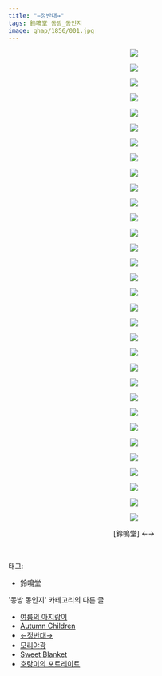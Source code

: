```yaml
---
title: "←정반대→"
tags: 鈴鳴堂 동방_동인지
image: ghap/1856/001.jpg
---
```

<div class="article">
<p style="text-align: center; clear: none; float: none;"><img src="{{ site.nasurl }}/ghap/1856/001.jpg"/></p>
<p style="text-align: center; clear: none; float: none;"><img src="{{ site.nasurl }}/ghap/1856/002.jpg"/></p>
<p style="text-align: center; clear: none; float: none;"><img src="{{ site.nasurl }}/ghap/1856/003.jpg"/></p>
<p style="text-align: center; clear: none; float: none;"><img src="{{ site.nasurl }}/ghap/1856/004.jpg"/></p>
<p style="text-align: center; clear: none; float: none;"><img src="{{ site.nasurl }}/ghap/1856/005.jpg"/></p>
<p style="text-align: center; clear: none; float: none;"><img src="{{ site.nasurl }}/ghap/1856/006.jpg"/></p>
<p style="text-align: center; clear: none; float: none;"><img src="{{ site.nasurl }}/ghap/1856/007.jpg"/></p>
<p style="text-align: center; clear: none; float: none;"><img src="{{ site.nasurl }}/ghap/1856/008.jpg"/></p>
<p style="text-align: center; clear: none; float: none;"><img src="{{ site.nasurl }}/ghap/1856/009.jpg"/></p>
<p style="text-align: center; clear: none; float: none;"><img src="{{ site.nasurl }}/ghap/1856/010.jpg"/></p>
<p style="text-align: center; clear: none; float: none;"><img src="{{ site.nasurl }}/ghap/1856/011.jpg"/></p>
<p style="text-align: center; clear: none; float: none;"><img src="{{ site.nasurl }}/ghap/1856/012.jpg"/></p>
<p style="text-align: center; clear: none; float: none;"><img src="{{ site.nasurl }}/ghap/1856/013.jpg"/></p>
<p style="text-align: center; clear: none; float: none;"><img src="{{ site.nasurl }}/ghap/1856/014.jpg"/></p>
<p style="text-align: center; clear: none; float: none;"><img src="{{ site.nasurl }}/ghap/1856/015.jpg"/></p>
<p style="text-align: center; clear: none; float: none;"><img src="{{ site.nasurl }}/ghap/1856/016.jpg"/></p>
<p style="text-align: center; clear: none; float: none;"><img src="{{ site.nasurl }}/ghap/1856/017.jpg"/></p>
<p style="text-align: center; clear: none; float: none;"><img src="{{ site.nasurl }}/ghap/1856/018.jpg"/></p>
<p style="text-align: center; clear: none; float: none;"><img src="{{ site.nasurl }}/ghap/1856/019.jpg"/></p>
<p style="text-align: center; clear: none; float: none;"><img src="{{ site.nasurl }}/ghap/1856/020.jpg"/></p>
<p style="text-align: center; clear: none; float: none;"><img src="{{ site.nasurl }}/ghap/1856/021.jpg"/></p>
<p style="text-align: center; clear: none; float: none;"><img src="{{ site.nasurl }}/ghap/1856/022.jpg"/></p>
<p style="text-align: center; clear: none; float: none;"><img src="{{ site.nasurl }}/ghap/1856/023.jpg"/></p>
<p style="text-align: center; clear: none; float: none;"><img src="{{ site.nasurl }}/ghap/1856/024.jpg"/></p>
<p style="text-align: center; clear: none; float: none;"><img src="{{ site.nasurl }}/ghap/1856/025.jpg"/></p>
<p style="text-align: center; clear: none; float: none;"><img src="{{ site.nasurl }}/ghap/1856/026.jpg"/></p>
<p style="text-align: center; clear: none; float: none;"><img src="{{ site.nasurl }}/ghap/1856/027.jpg"/></p>
<p style="text-align: center; clear: none; float: none;"><img src="{{ site.nasurl }}/ghap/1856/028.jpg"/></p>
<p style="text-align: center; clear: none; float: none;"><img src="{{ site.nasurl }}/ghap/1856/029.jpg"/></p>
<p style="text-align: center; clear: none; float: none;"><img src="{{ site.nasurl }}/ghap/1856/030.jpg"/></p>
<p style="text-align: center; clear: none; float: none;"><img src="{{ site.nasurl }}/ghap/1856/031.jpg"/></p>
<p style="text-align: center; clear: none; float: none;"><img src="{{ site.nasurl }}/ghap/1856/032.jpg"/></p>
<p style="text-align: center; clear: none; float: none;">[鈴鳴堂] ←→</p>
<p><br/></p>
</div><div class="tagTrail">
<p>태그: </p>
<ul>
<li>鈴鳴堂</li>
</ul>
</div><div class="another">
<p>'동방 동인지' 카테고리의 다른 글</p>
<ul>
<li><a href="/2016-08-27-ghap_1858">여름의 아지랑이</a></li>
<li><a href="/2016-08-27-ghap_1857">Autumn Children</a></li>
<li><a href="/2016-08-26-ghap_1856">←정반대→</a></li>
<li><a href="/2016-08-26-ghap_1855">모리야광</a></li>
<li><a href="/2016-08-26-ghap_1854">Sweet Blanket</a></li>
<li><a href="/2016-08-26-ghap_1853">호랑이의 포트레이트</a></li>
</ul>
</div><div class="cb_module cb_fluid">
<div class="cb_wrt cb_profile">
</div><!-- commentList close -->
</div>